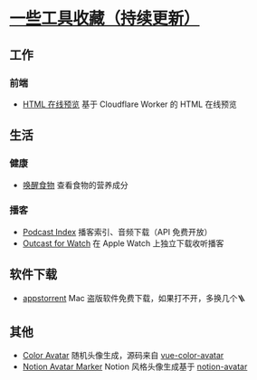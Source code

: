 # [一些工具收藏（持续更新）](https://github.com/zzturn/gitblog/issues/2)

## 工作
### 前端
- [HTML 在线预览](https://html-preview.zturn.eu.org) 基于 Cloudflare Worker 的 HTML 在线预览

## 生活
### 健康
- [唤醒食物](https://www.foodwake.cn/) 查看食物的营养成分
### 播客
- [Podcast Index](https://podcastindex.org/) 播客索引、音频下载（API 免费开放）
- [Outcast for Watch](https://apps.apple.com/us/app/outcast-for-watch/id1326693810?l=zh-Hans-CN) 在 Apple Watch 上独立下载收听播客

## 软件下载
- [appstorrent](https://appstorrent.ru/) Mac 盗版软件免费下载，如果打不开，多换几个🪜

## 其他
- [Color Avatar](https://avatar.zturn.eu.org) 随机头像生成，源码来自 [vue-color-avatar](https://github.com/Codennnn/vue-color-avatar)
- [Notion Avatar Marker](https://notion-avatar.vercel.app/) Notion 风格头像生成基于 [notion-avatar](https://github.com/Mayandev/notion-avatar)
